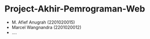 # Project-Akhir-Pemrograman-Web

* M. Afief Anugrah (2201020015)
* Marcel Wangnandra (2201020012)
* ....
